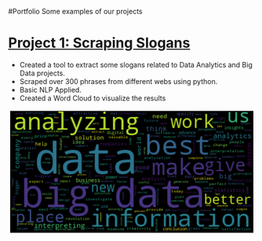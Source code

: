 #Portfolio
Some examples of our projects

# [Project 1: Scraping Slogans](https://github.com/data-analytics-arg/Slogan_Scraper_NLP) 
* Created a tool to extract some slogans related to Data Analytics and Big Data projects.
* Scraped over 300 phrases from different webs using python.
* Basic NLP Applied. 
* Created a Word Cloud to visualize the results

![](https://github.com/data-analytics-arg/Portfolio/blob/main/Images/Word_Cloud_Slogans.png)




